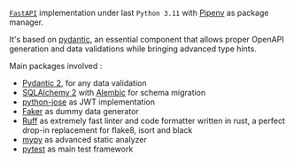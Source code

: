 [`FastAPI`](https://fastapi.tiangolo.com/) implementation under last `Python 3.11` with [Pipenv](https://pypi.org/project/pipenv/) as package manager.

It's based on [pydantic](https://pydantic-docs.helpmanual.io/), an essential component that allows proper OpenAPI generation and data validations while bringing advanced type hints.

Main packages involved :

* [Pydantic 2](https://pydantic-docs.helpmanual.io/), for any data validation
* [SQLAlchemy 2](https://www.sqlalchemy.org/) with [Alembic](https://alembic.sqlalchemy.org/en/latest/) for schema migration
* [python-jose](https://github.com/mpdavis/python-jose) as JWT implementation
* [Faker](https://faker.readthedocs.io/en/master/) as dummy data generator
* [Ruff](https://docs.astral.sh/ruff/) as extremely fast linter and code formatter written in rust, a perfect drop-in replacement for flake8, isort and black
* [mypy](http://mypy-lang.org/) as advanced static analyzer
* [pytest](https://docs.pytest.org) as main test framework
